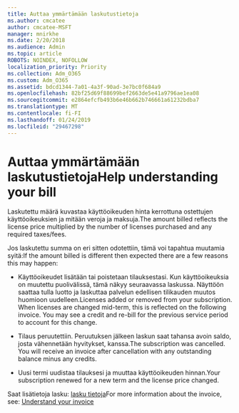 ```yaml
---
title: Auttaa ymmärtämään laskutustietoja
ms.author: cmcatee
author: cmcatee-MSFT
manager: mnirkhe
ms.date: 2/20/2018
ms.audience: Admin
ms.topic: article
ROBOTS: NOINDEX, NOFOLLOW
localization_priority: Priority
ms.collection: Adm_O365
ms.custom: Adm_O365
ms.assetid: bdcd1344-7a01-4a3f-90ad-3e7bc0f684a9
ms.openlocfilehash: 82bf25d69f88699bef2663de5e41a9796ae1ea08
ms.sourcegitcommit: e2864efcfb493b6e46b662b746661a61232bdba7
ms.translationtype: MT
ms.contentlocale: fi-FI
ms.lasthandoff: 01/24/2019
ms.locfileid: "29467298"
---
```

# <a name="help-understanding-your-bill"></a><span data-ttu-id="340d1-102">Auttaa ymmärtämään laskutustietoja</span><span class="sxs-lookup"><span data-stu-id="340d1-102">Help understanding your bill</span></span>

<span data-ttu-id="340d1-103">Laskutettu määrä kuvastaa käyttöoikeuden hinta kerrottuna ostettujen käyttöoikeuksien ja mitään veroja ja maksuja.</span><span class="sxs-lookup"><span data-stu-id="340d1-103">The amount billed reflects the license price multiplied by the number of licenses purchased and any required taxes/fees.</span></span>
  
<span data-ttu-id="340d1-104">Jos laskutettu summa on eri sitten odotettiin, tämä voi tapahtua muutamia syitä:</span><span class="sxs-lookup"><span data-stu-id="340d1-104">If the amount billed is different then expected there are a few reasons this may happen:</span></span>
  
- <span data-ttu-id="340d1-p101">Käyttöoikeudet lisätään tai poistetaan tilauksestasi. Kun käyttöoikeuksia on muutettu puolivälissä, tämä näkyy seuraavassa laskussa. Näyttöön saattaa tulla luotto ja laskuttaa palvelun edellisen tilikauden muutos huomioon uudelleen.</span><span class="sxs-lookup"><span data-stu-id="340d1-p101">Licenses added or removed from your subscription. When licenses are changed mid-term, this is reflected on the following invoice. You may see a credit and re-bill for the previous service period to account for this change.</span></span>
    
- <span data-ttu-id="340d1-p102">Tilaus peruutettiin. Peruutuksen jälkeen laskun saat tahansa avoin saldo, josta vähennetään hyvitykset, kanssa.</span><span class="sxs-lookup"><span data-stu-id="340d1-p102">The subscription was cancelled. You will receive an invoice after cancellation with any outstanding balance minus any credits.</span></span>
    
- <span data-ttu-id="340d1-110">Uusi termi uudistaa tilauksesi ja muuttaa käyttöoikeuden hinnan.</span><span class="sxs-lookup"><span data-stu-id="340d1-110">Your subscription renewed for a new term and the license price changed.</span></span>
    
<span data-ttu-id="340d1-111">Saat lisätietoja lasku: [lasku tietoja](https://support.office.com/article/0724b428-fb59-4962-8c37-6674166d7507)</span><span class="sxs-lookup"><span data-stu-id="340d1-111">For more information about the invoice, see: [Understand your invoice](https://support.office.com/article/0724b428-fb59-4962-8c37-6674166d7507)</span></span>
  

